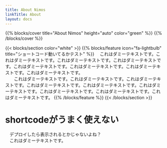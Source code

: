 ```yaml
---
title: About Nimos
linkTitle: About
layout: docs
---
```


{{% blocks/cover title="About Nimos" height="auto" color="green" %}}
{{% /blocks/cover %}}

{{< blocks/section color="white" >}}
{{% blocks/feature icon="fa-lightbulb" title="ショートコード動いてるかテスト" %}}
　これはダミーテキストです。これはダミーテキストです。これはダミーテキストです。これはダミーテキストです。これはダミーテキストです。これはダミーテキストです。これはダミーテキストです。これはダミーテキストです。  
　　これはダミーテキストです。これはダミーテキストです。これはダミーテキストです。これはダミーテキストです。これはダミーテキストです。これはダミーテキストです。これはダミーテキストです。これはダミーテキストです。これはダミーテキストです。
{{% /blocks/feature %}}
{{< /blocks/section >}}

# shortcodeがうまく使えない
　デプロイしたら表示されるとかじゃないよね？  
　これはダミーテキストです。
